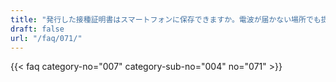 ```yaml
---
title: "発行した接種証明書はスマートフォンに保存できますか。電波が届かない場所でも提示できますか。"
draft: false
url: "/faq/071/"
---
```


{{< faq category-no="007" category-sub-no="004" no="071" >}}
